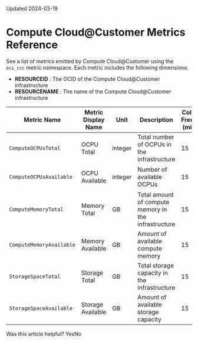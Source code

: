 Updated 2024-03-19
# Compute Cloud@Customer Metrics Reference
See a list of metrics emitted by Compute Cloud@Customer using the `oci_ccc` metric namespace.
Each metric includes the following dimensions:
  * **RESOURCEID** : The OCID of the Compute Cloud@Customer infrastructure
  * **RESOURCENAME** : The name of the Compute Cloud@Customer infrastructure


Metric Name | Metric Display Name | Unit | Description  | Collection Frequency (minutes) | Dimensions  
---|---|---|---|---|---  
`ComputeOCPUsTotal` | OCPU Total | integer | Total number of OCPUs in the infrastructure | 15  |  `resourceId` `resourceName` `faultDomain` `computeNode`  
`ComputeOCPUsAvailable` | OCPU Available | integer | Number of available OCPUs | 15  |  `resourceId` `resourceName` `faultDomain` `computeNode`  
`ComputeMemoryTotal` | Memory Total | GB | Total amount of compute memory in the infrastructure | 15  |  `resourceId` `resourceName` `faultDomain` `computeNode`  
`ComputeMemoryAvailable` | Memory Available | GB | Amount of available compute memory | 15  |  `resourceId` `resourceName` `faultDomain` `computeNode`  
`StorageSpaceTotal` | Storage Total | GB | Total storage capacity in the infrastructure  | 15  |  `resourceId` `resourceName` `storageNode`  
`StorageSpaceAvailable` | Storage Available | GB | Amount of available storage capacity  | 15  |  `resourceId` `resourceName` `storageNode`  
Was this article helpful?
YesNo

